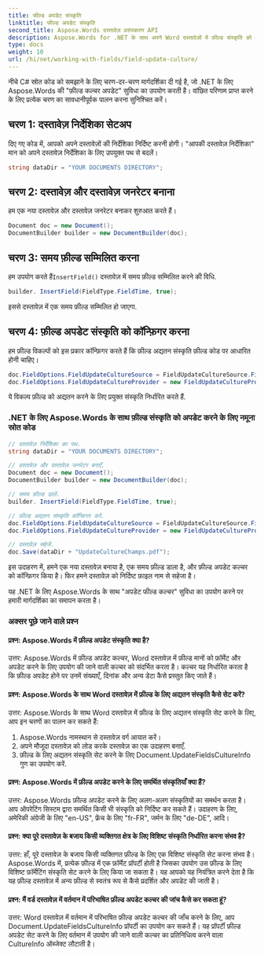 ```yaml
---
title: फील्ड अपडेट संस्कृति
linktitle: फील्ड अपडेट संस्कृति
second_title: Aspose.Words दस्तावेज़ प्रसंस्करण API
description: Aspose.Words for .NET के साथ अपने Word दस्तावेज़ों में फ़ील्ड संस्कृति को अपडेट करना सीखें।
type: docs
weight: 10
url: /hi/net/working-with-fields/field-update-culture/
---
```


नीचे C# स्रोत कोड को समझाने के लिए चरण-दर-चरण मार्गदर्शिका दी गई है, जो .NET के लिए Aspose.Words की "फ़ील्ड कल्चर अपडेट" सुविधा का उपयोग करती है। वांछित परिणाम प्राप्त करने के लिए प्रत्येक चरण का सावधानीपूर्वक पालन करना सुनिश्चित करें।

## चरण 1: दस्तावेज़ निर्देशिका सेटअप

दिए गए कोड में, आपको अपने दस्तावेज़ों की निर्देशिका निर्दिष्ट करनी होगी। "आपकी दस्तावेज़ निर्देशिका" मान को अपने दस्तावेज़ निर्देशिका के लिए उपयुक्त पथ से बदलें।

```csharp
string dataDir = "YOUR DOCUMENTS DIRECTORY";
```

## चरण 2: दस्तावेज़ और दस्तावेज़ जनरेटर बनाना

हम एक नया दस्तावेज़ और दस्तावेज़ जनरेटर बनाकर शुरुआत करते हैं।

```csharp
Document doc = new Document();
DocumentBuilder builder = new DocumentBuilder(doc);
```

## चरण 3: समय फ़ील्ड सम्मिलित करना

 हम उपयोग करते हैं`InsertField()` दस्तावेज़ में समय फ़ील्ड सम्मिलित करने की विधि.

```csharp
builder. InsertField(FieldType.FieldTime, true);
```

इससे दस्तावेज़ में एक समय फ़ील्ड सम्मिलित हो जाएगा.

## चरण 4: फ़ील्ड अपडेट संस्कृति को कॉन्फ़िगर करना

हम फ़ील्ड विकल्पों को इस प्रकार कॉन्फ़िगर करते हैं कि फ़ील्ड अद्यतन संस्कृति फ़ील्ड कोड पर आधारित होनी चाहिए।

```csharp
doc.FieldOptions.FieldUpdateCultureSource = FieldUpdateCultureSource.FieldCode;
doc.FieldOptions.FieldUpdateCultureProvider = new FieldUpdateCultureProvider();
```

ये विकल्प फ़ील्ड को अद्यतन करने के लिए प्रयुक्त संस्कृति निर्धारित करते हैं.

### .NET के लिए Aspose.Words के साथ फ़ील्ड संस्कृति को अपडेट करने के लिए नमूना स्रोत कोड

```csharp
// दस्तावेज़ निर्देशिका का पथ.
string dataDir = "YOUR DOCUMENTS DIRECTORY";

// दस्तावेज़ और दस्तावेज़ जनरेटर बनाएँ.
Document doc = new Document();
DocumentBuilder builder = new DocumentBuilder(doc);

// समय फ़ील्ड डालें.
builder. InsertField(FieldType.FieldTime, true);

// फ़ील्ड अद्यतन संस्कृति कॉन्फ़िगर करें.
doc.FieldOptions.FieldUpdateCultureSource = FieldUpdateCultureSource.FieldCode;
doc.FieldOptions.FieldUpdateCultureProvider = new FieldUpdateCultureProvider();

// दस्तावेज़ सहेजें.
doc.Save(dataDir + "UpdateCultureChamps.pdf");
```

इस उदाहरण में, हमने एक नया दस्तावेज़ बनाया है, एक समय फ़ील्ड डाला है, और फ़ील्ड अपडेट कल्चर को कॉन्फ़िगर किया है। फिर हमने दस्तावेज़ को निर्दिष्ट फ़ाइल नाम से सहेजा है।

यह .NET के लिए Aspose.Words के साथ "अपडेट फील्ड कल्चर" सुविधा का उपयोग करने पर हमारी मार्गदर्शिका का समापन करता है।

### अक्सर पूछे जाने वाले प्रश्न

#### प्रश्न: Aspose.Words में फ़ील्ड अपडेट संस्कृति क्या है?

उत्तर: Aspose.Words में फ़ील्ड अपडेट कल्चर, Word दस्तावेज़ में फ़ील्ड मानों को फ़ॉर्मेट और अपडेट करने के लिए उपयोग की जाने वाली कल्चर को संदर्भित करता है। कल्चर यह निर्धारित करता है कि फ़ील्ड अपडेट होने पर उनमें संख्याएँ, दिनांक और अन्य डेटा कैसे प्रस्तुत किए जाते हैं।

#### प्रश्न: Aspose.Words के साथ Word दस्तावेज़ में फ़ील्ड के लिए अद्यतन संस्कृति कैसे सेट करें?

उत्तर: Aspose.Words के साथ Word दस्तावेज़ में फ़ील्ड के लिए अद्यतन संस्कृति सेट करने के लिए, आप इन चरणों का पालन कर सकते हैं:

1. Aspose.Words नामस्थान से दस्तावेज़ वर्ग आयात करें।
2. अपने मौजूदा दस्तावेज़ को लोड करके दस्तावेज़ का एक उदाहरण बनाएँ.
3. फ़ील्ड के लिए अद्यतन संस्कृति सेट करने के लिए Document.UpdateFieldsCultureInfo गुण का उपयोग करें.

#### प्रश्न: Aspose.Words में फ़ील्ड अपडेट करने के लिए समर्थित संस्कृतियाँ क्या हैं?

उत्तर: Aspose.Words फ़ील्ड अपडेट करने के लिए अलग-अलग संस्कृतियों का समर्थन करता है। आप ऑपरेटिंग सिस्टम द्वारा समर्थित किसी भी संस्कृति को निर्दिष्ट कर सकते हैं। उदाहरण के लिए, अमेरिकी अंग्रेजी के लिए "en-US", फ्रेंच के लिए "fr-FR", जर्मन के लिए "de-DE", आदि।

#### प्रश्न: क्या पूरे दस्तावेज़ के बजाय किसी व्यक्तिगत क्षेत्र के लिए विशिष्ट संस्कृति निर्धारित करना संभव है?

उत्तर: हाँ, पूरे दस्तावेज़ के बजाय किसी व्यक्तिगत फ़ील्ड के लिए एक विशिष्ट संस्कृति सेट करना संभव है। Aspose.Words में, प्रत्येक फ़ील्ड में एक फ़ॉर्मेट प्रॉपर्टी होती है जिसका उपयोग उस फ़ील्ड के लिए विशिष्ट फ़ॉर्मेटिंग संस्कृति सेट करने के लिए किया जा सकता है। यह आपको यह नियंत्रित करने देता है कि यह फ़ील्ड दस्तावेज़ में अन्य फ़ील्ड से स्वतंत्र रूप से कैसे प्रदर्शित और अपडेट की जाती है।

#### प्रश्न: मैं वर्ड दस्तावेज़ में वर्तमान में परिभाषित फ़ील्ड अपडेट कल्चर की जांच कैसे कर सकता हूं?

उत्तर: Word दस्तावेज़ में वर्तमान में परिभाषित फ़ील्ड अपडेट कल्चर की जाँच करने के लिए, आप Document.UpdateFieldsCultureInfo प्रॉपर्टी का उपयोग कर सकते हैं। यह प्रॉपर्टी फ़ील्ड अपडेट सेट करने के लिए वर्तमान में उपयोग की जाने वाली कल्चर का प्रतिनिधित्व करने वाला CultureInfo ऑब्जेक्ट लौटाती है।